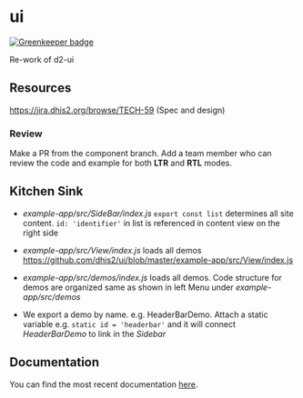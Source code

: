 # ui

[![Greenkeeper badge](https://badges.greenkeeper.io/dhis2/ui.svg)](https://greenkeeper.io/)

Re-work of d2-ui

## Resources

https://jira.dhis2.org/browse/TECH-59 (Spec and design)

### Review

Make a PR from the component branch. Add a team member who can review the code and example for both **LTR** and **RTL** modes.

## Kitchen Sink

- _example-app/src/SideBar/index.js_ `export const list` determines all site content. `id: 'identifier'` in list is referenced in  content view on the right side

- _example-app/src/View/index.js_ loads all demos
https://github.com/dhis2/ui/blob/master/example-app/src/View/index.js

- _example-app/src/demos/index.js_ loads all demos. Code structure for demos are organized same as shown in left Menu under _example-app/src/demos_

- We export a demo by name. e.g. HeaderBarDemo. Attach a static variable e.g. `static id = 'headerbar'` and it will connect _HeaderBarDemo_ to link in the _Sidebar_

## Documentation

You can find the most recent documentation [here](https://github.com/facebookincubator/create-react-app/blob/master/packages/react-scripts/template/README.md).

